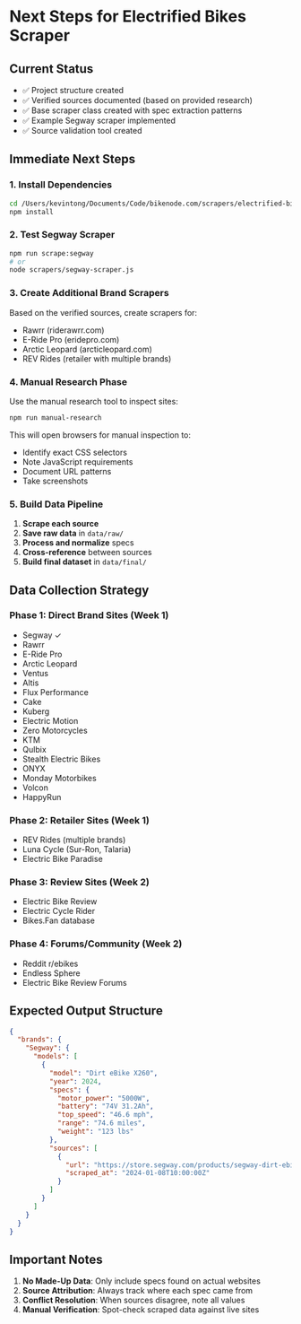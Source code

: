 # Next Steps for Electrified Bikes Scraper

## Current Status
- ✅ Project structure created
- ✅ Verified sources documented (based on provided research)
- ✅ Base scraper class created with spec extraction patterns
- ✅ Example Segway scraper implemented
- ✅ Source validation tool created

## Immediate Next Steps

### 1. Install Dependencies
```bash
cd /Users/kevintong/Documents/Code/bikenode.com/scrapers/electrified-bikes-scraper
npm install
```

### 2. Test Segway Scraper
```bash
npm run scrape:segway
# or
node scrapers/segway-scraper.js
```

### 3. Create Additional Brand Scrapers
Based on the verified sources, create scrapers for:
- Rawrr (riderawrr.com)
- E-Ride Pro (eridepro.com)
- Arctic Leopard (arcticleopard.com)
- REV Rides (retailer with multiple brands)

### 4. Manual Research Phase
Use the manual research tool to inspect sites:
```bash
npm run manual-research
```

This will open browsers for manual inspection to:
- Identify exact CSS selectors
- Note JavaScript requirements
- Document URL patterns
- Take screenshots

### 5. Build Data Pipeline
1. **Scrape each source**
2. **Save raw data** in `data/raw/`
3. **Process and normalize** specs
4. **Cross-reference** between sources
5. **Build final dataset** in `data/final/`

## Data Collection Strategy

### Phase 1: Direct Brand Sites (Week 1)
- Segway ✓
- Rawrr
- E-Ride Pro
- Arctic Leopard
- Ventus
- Altis
- Flux Performance
- Cake
- Kuberg
- Electric Motion
- Zero Motorcycles
- KTM
- Qulbix
- Stealth Electric Bikes
- ONYX
- Monday Motorbikes
- Volcon
- HappyRun

### Phase 2: Retailer Sites (Week 1)
- REV Rides (multiple brands)
- Luna Cycle (Sur-Ron, Talaria)
- Electric Bike Paradise

### Phase 3: Review Sites (Week 2)
- Electric Bike Review
- Electric Cycle Rider
- Bikes.Fan database

### Phase 4: Forums/Community (Week 2)
- Reddit r/ebikes
- Endless Sphere
- Electric Bike Review Forums

## Expected Output Structure
```json
{
  "brands": {
    "Segway": {
      "models": [
        {
          "model": "Dirt eBike X260",
          "year": 2024,
          "specs": {
            "motor_power": "5000W",
            "battery": "74V 31.2Ah",
            "top_speed": "46.6 mph",
            "range": "74.6 miles",
            "weight": "123 lbs"
          },
          "sources": [
            {
              "url": "https://store.segway.com/products/segway-dirt-ebike-x260",
              "scraped_at": "2024-01-08T10:00:00Z"
            }
          ]
        }
      ]
    }
  }
}
```

## Important Notes
1. **No Made-Up Data**: Only include specs found on actual websites
2. **Source Attribution**: Always track where each spec came from
3. **Conflict Resolution**: When sources disagree, note all values
4. **Manual Verification**: Spot-check scraped data against live sites